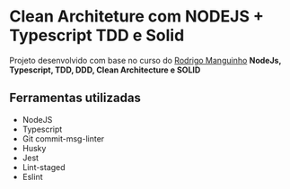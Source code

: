 <h1>Clean Architeture com NODEJS + Typescript TDD e Solid</h1>

<p>
Projeto desenvolvido com base no curso do <a href="https://www.linkedin.com/in/rmanguinho">Rodrigo Manguinho</a> <strong>NodeJs, Typescript, TDD, DDD, Clean Architecture e SOLID</strong>
 </p>

## Ferramentas utilizadas
  <ul>
    <li>NodeJS</li>
    <li>Typescript</li>
    <li>Git commit-msg-linter</li>
    <li>Husky</li>
    <li>Jest</li>
    <li>Lint-staged</li>
    <li>Eslint</li>
  </ul>




